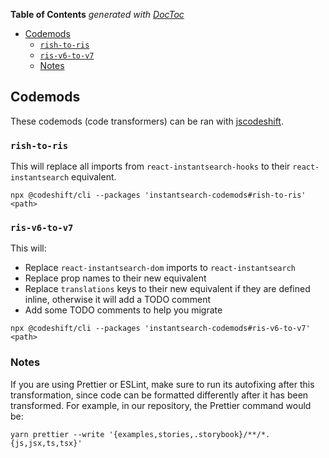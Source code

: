 <!-- START doctoc generated TOC please keep comment here to allow auto update -->
<!-- DON'T EDIT THIS SECTION, INSTEAD RE-RUN doctoc TO UPDATE -->

**Table of Contents** _generated with [DocToc](https://github.com/thlorenz/doctoc)_

- [Codemods](#codemods)
  - [`rish-to-ris`](#rish-to-ris)
  - [`ris-v6-to-v7`](#ris-v6-to-v7)
  - [Notes](#notes)

<!-- END doctoc generated TOC please keep comment here to allow auto update -->

## Codemods

These codemods (code transformers) can be ran with [jscodeshift](https://github.com/facebook/jscodeshift).

### `rish-to-ris`

This will replace all imports from `react-instantsearch-hooks` to their `react-instantsearch` equivalent.

```
npx @codeshift/cli --packages 'instantsearch-codemods#rish-to-ris' <path>
```

### `ris-v6-to-v7`

This will:

- Replace `react-instantsearch-dom` imports to `react-instantsearch`
- Replace prop names to their new equivalent
- Replace `translations` keys to their new equivalent if they are defined inline, otherwise it will add a TODO comment
- Add some TODO comments to help you migrate

```
npx @codeshift/cli --packages 'instantsearch-codemods#ris-v6-to-v7' <path>
```

### Notes

If you are using Prettier or ESLint, make sure to run its autofixing after this transformation, since code can be formatted differently after it has been transformed. For example, in our repository, the Prettier command would be:

```
yarn prettier --write '{examples,stories,.storybook}/**/*.{js,jsx,ts,tsx}'
```

